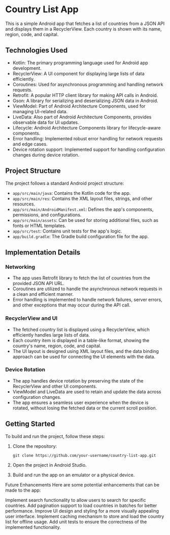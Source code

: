 # Country List App

This is a simple Android app that fetches a list of countries from a JSON API and displays them in a RecyclerView. Each country is shown with its name, region, code, and capital.

## Technologies Used

- Kotlin: The primary programming language used for Android app development.
- RecyclerView: A UI component for displaying large lists of data efficiently.
- Coroutines: Used for asynchronous programming and handling network requests.
- Retrofit: A popular HTTP client library for making API calls in Android.
- Gson: A library for serializing and deserializing JSON data in Android.
- ViewModel: Part of Android Architecture Components, used for managing UI-related data.
- LiveData: Also part of Android Architecture Components, provides observable data for UI updates.
- Lifecycle: Android Architecture Components library for lifecycle-aware components.
- Error handling: Implemented robust error handling for network requests and edge cases.
- Device rotation support: Implemented support for handling configuration changes during device rotation.

## Project Structure

The project follows a standard Android project structure:

- `app/src/main/java`: Contains the Kotlin code for the app.
- `app/src/main/res`: Contains the XML layout files, strings, and other resources.
- `app/src/main/AndroidManifest.xml`: Defines the app's components, permissions, and configurations.
- `app/src/main/assets`: Can be used for storing additional files, such as fonts or HTML templates.
- `app/src/test`: Contains unit tests for the app's logic.
- `app/build.gradle`: The Gradle build configuration file for the app.

## Implementation Details

### Networking

- The app uses Retrofit library to fetch the list of countries from the provided JSON API URL.
- Coroutines are utilized to handle the asynchronous network requests in a clean and efficient manner.
- Error handling is implemented to handle network failures, server errors, and other exceptions that may occur during the API call.

### RecyclerView and UI

- The fetched country list is displayed using a RecyclerView, which efficiently handles large lists of data.
- Each country item is displayed in a table-like format, showing the country's name, region, code, and capital.
- The UI layout is designed using XML layout files, and the data binding approach can be used for connecting the UI elements with the data.

### Device Rotation

- The app handles device rotation by preserving the state of the RecyclerView and other UI components.
- ViewModel and LiveData are used to retain and update the data across configuration changes.
- The app ensures a seamless user experience when the device is rotated, without losing the fetched data or the current scroll position.

## Getting Started

To build and run the project, follow these steps:

1. Clone the repository:

   ```shell
   git clone https://github.com/your-username/country-list-app.git
   
2. Open the project in Android Studio.

3. Build and run the app on an emulator or a physical device.

Future Enhancements
Here are some potential enhancements that can be made to the app:

Implement search functionality to allow users to search for specific countries.
Add pagination support to load countries in batches for better performance.
Improve UI design and styling for a more visually appealing user interface.
Implement caching mechanism to store and load the country list for offline usage.
Add unit tests to ensure the correctness of the implemented functionality.
